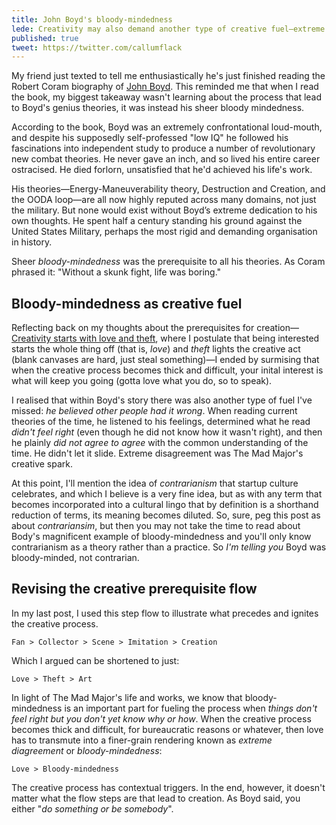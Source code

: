 ```yaml
---
title: John Boyd's bloody-mindedness
lede: Creativity may also demand another type of creative fuel—extreme disagreement, or bloody-mindedness. John Boyd's character is the perfect example.
published: true
tweet: https://twitter.com/callumflack
---
```


My friend just texted to tell me enthusiastically he's just finished reading the Robert Coram biography of [John Boyd](<https://en.wikipedia.org/wiki/John_Boyd_(military_strategist)>). This reminded me that when I read the book, my biggest takeaway wasn't learning about the process that lead to Boyd's genius theories, it was instead his sheer bloody mindedness.

According to the book, Boyd was an extremely confrontational loud-mouth, and despite his supposedly self-professed "low IQ" he followed his fascinations into independent study to produce a number of revolutionary new combat theories. He never gave an inch, and so lived his entire career ostracised. He died forlorn, unsatisfied that he'd achieved his life's work.

<!-- His "Acolytes", however, continued to spread the word after his death. (From that point of view, I like to think he’s Christ-like. And if you read the book, you'll know this is the _only_ way he could ever be considered Christ-like). -->

His theories—Energy-Maneuverability theory, Destruction and Creation, and the OODA loop—are all now highly reputed across many domains, not just the military. But none would exist without Boyd’s extreme dedication to his own thoughts. He spent half a century standing his ground against the United States Military, perhaps the most rigid and demanding organisation in history.

Sheer _bloody-mindedness_ was the prerequisite to all his theories. As Coram phrased it: "Without a skunk fight, life was boring."

<!-- eccentric professor of the skies (Thiel) — the Mad Major -->

## Bloody-mindedness as creative fuel

Reflecting back on my thoughts about the prerequisites for creation—[Creativity starts with love and theft](https://callumflack.blog/writing-without-worry), where I postulate that being interested starts the whole thing off (that is, _love_) and _theft_ lights the creative act (blank canvases are hard, just steal something)—I ended by surmising that when the creative process becomes thick and difficult, your inital interest is what will keep you going (gotta love what you do, so to speak).

<!-- I used record collecting as the lens, so the article has a flavour of "artistry". -->

<!-- Boyd, however, wasn't artistic in the way we _commonly_ understand it (I'll argue for a redefinition of "art" soon), yet clearly his interest fueled his singular theories.  -->

I realised that within Boyd's story there was also another type of fuel I've missed: _he believed other people had it wrong_. When reading current theories of the time, he listened to his feelings, determined what he read _didn't feel right_ (even though he did not know how it wasn't right), and then he plainly _did not agree to agree_ with the common understanding of the time. He didn't let it slide. Extreme disagreement was The Mad Major's creative spark.

<!-- He had no problem being outspoken, and he no problem living tru to his thoughts. We know this because he was nick-named at various times The Mad Major and The Ghetto Colonel. -->

At this point, I'll mention the idea of _contrarianism_ that startup culture celebrates, and which I believe is a very fine idea, but as with any term that becomes incorporated into a cultural lingo that by definition is a shorthand reduction of terms, its meaning becomes diluted. So, sure, peg this post as about _contrariansim_, but then you may not take the time to read about Body's magnificent example of bloody-mindedness and you'll only know contrarianism as a theory rather than a practice. So _I'm telling you_ Boyd was bloody-minded, not contrarian.

## Revising the creative prerequisite flow

In my last post, I used this step flow to illustrate what precedes and ignites the creative process.

`Fan > Collector > Scene > Imitation > Creation`

Which I argued can be shortened to just:

`Love > Theft > Art`

In light of The Mad Major's life and works, we know that bloody-mindedness is an important part for fueling the process when _things don't feel right but you don't yet know why or how_. When the creative process becomes thick and difficult, for bureaucratic reasons or whatever, then love has to transmute into a finer-grain rendering known as _extreme diagreement_ or _bloody-mindedness_:

`Love > Bloody-mindedness`

The creative process has contextual triggers. In the end, however, it doesn't matter what the flow steps are that lead to creation. As Boyd said, you either "_do something or be somebody_".

